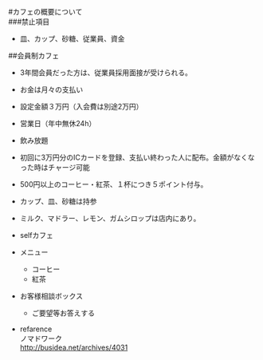 #カフェの概要について  
###禁止項目  
 * 皿、カップ、砂糖、従業員、資金

##会員制カフェ  
  * 3年間会員だった方は、従業員採用面接が受けられる。
  * お金は月々の支払い  
  * 設定金額３万円（入会費は別途2万円）  
  * 営業日（年中無休24h）  
  * 飲み放題
  * 初回に3万円分のICカードを登録、支払い終わった人に配布。金額がなくなった時はチャージ可能  
  * 500円以上のコーヒー・紅茶、１杯につき５ポイント付与。  
  * カップ、皿、砂糖は持参  
  * ミルク、マドラー、レモン、ガムシロップは店内にあり。
  * selfカフェ
  
  * メニュー
      * コーヒー  
      * 紅茶  
      
      
  * お客様相談ボックス
    * ご要望等お答えする  
    
  
  
  
  
   * refarence  
   ノマドワーク  
   http://busidea.net/archives/4031